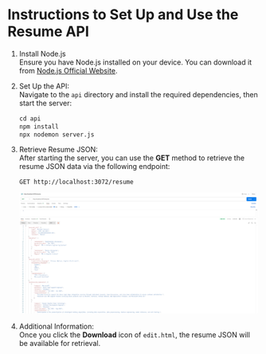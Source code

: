# Instructions to Set Up and Use the Resume API

1. Install Node.js  
   Ensure you have Node.js installed on your device. You can download it from [Node.js Official Website](https://nodejs.org/).

2. Set Up the API:  
   Navigate to the `api` directory and install the required dependencies, then start the server:
   ```
   cd api
   npm install  
   npx nodemon server.js
   ```

3. Retrieve Resume JSON:  
   After starting the server, you can use the **GET** method to retrieve the resume JSON data via the following endpoint:  
   ```
   GET http://localhost:3072/resume
   ```
   ![Postman Example](postman-example.png)
4. Additional Information:  
   Once you click the **Download** icon of `edit.html`, the resume JSON will be available for retrieval. 
   